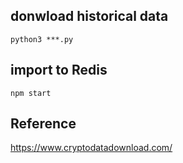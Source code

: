 ## donwload historical data
```
python3 ***.py
```

## import to Redis
```
npm start
```

## Reference
https://www.cryptodatadownload.com/
